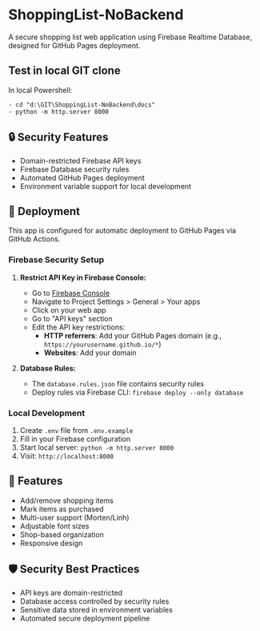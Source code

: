 # ShoppingList-NoBackend

A secure shopping list web application using Firebase Realtime Database, designed for GitHub Pages deployment.

## Test in local GIT clone

In local Powershell:

    - cd "d:\GIT\ShoppingList-NoBackend\docs"
    - python -m http.server 8000


## 🔒 Security Features

- Domain-restricted Firebase API keys
- Firebase Database security rules
- Automated GitHub Pages deployment
- Environment variable support for local development

## 🚀 Deployment

This app is configured for automatic deployment to GitHub Pages via GitHub Actions.

### Firebase Security Setup

1. **Restrict API Key in Firebase Console:**
   - Go to [Firebase Console](https://console.firebase.google.com)
   - Navigate to Project Settings > General > Your apps
   - Click on your web app
   - Go to "API keys" section
   - Edit the API key restrictions:
     - **HTTP referrers**: Add your GitHub Pages domain (e.g., `https://yourusername.github.io/*`)
     - **Websites**: Add your domain

2. **Database Rules:**
   - The `database.rules.json` file contains security rules
   - Deploy rules via Firebase CLI: `firebase deploy --only database`

### Local Development

1. Create `.env` file from `.env.example`
2. Fill in your Firebase configuration
3. Start local server: `python -m http.server 8000`
4. Visit: `http://localhost:8000`

## 📱 Features

- Add/remove shopping items
- Mark items as purchased
- Multi-user support (Morten/Linh)
- Adjustable font sizes
- Shop-based organization
- Responsive design

## 🛡️ Security Best Practices

- API keys are domain-restricted
- Database access controlled by security rules
- Sensitive data stored in environment variables
- Automated secure deployment pipeline
